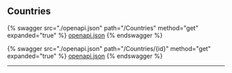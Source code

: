 ## Countries




{% swagger src="./openapi.json" path="/Countries" method="get" expanded="true" %}
[openapi.json](./docs/openapi.json)
{% endswagger %}

{% swagger src="./openapi.json" path="/Countries/{id}" method="get" expanded="true" %}
[openapi.json](./docs/openapi.json)
{% endswagger %}


---


